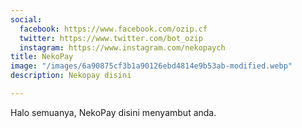 ```yaml
---
social:
  facebook: https://www.facebook.com/ozip.cf
  twitter: https://www.twitter.com/bot_ozip
  instagram: https://www.instagram.com/nekopaych
title: NekoPay
image: "/images/6a90875cf3b1a90126ebd4814e9b53ab-modified.webp"
description: Nekopay disini

---
```

Halo semuanya, NekoPay disini menyambut anda.